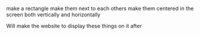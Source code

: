 <!-- Bring back the html table -->
<!-- add some <hx> tags inside of a table -->
<!-- add the ordered list <ol> inside of a table as td tag -->
<!-- add the unordered list <ul> inside of a table as td tag -->
<!-- Add borders to the table -->
<!-- change the color of borders -->
<!-- change the headings text color and size -->

<!-- use class name to change the style of an html tag (better to be inside and outside the table) -->
<!-- use ID to change the style of an html tag (better to be inside and outside the table) -->
<!-- Use comments to hide elements in html -->
<!-- Use comments to hide tags inside css -->

<!-- make a circle -->
make a rectangle
make them next to each others
make them centered in the screen both vertically and horizontally 

Will make the website to display these things on it after
